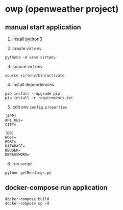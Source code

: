 # owp (openweather project)

## manual start application
1. install python3

2. create virt env
```
python3 -m venv virtenv
```

3. source virt env
```
source virtenv/bin/activate
```

4. install dependencies
```
pip install --upgrade pip
pip install -r requirements.txt
```

5. edit env `config.properties`
```
[APP]
API_KEY=
CITY=

[DB]
HOST=
PORT=
DATABASE=
DBUSER=
DBPASSWORD=
```

6. run script
```
python getReadings.py
```

## docker-compose run application
```
docker-compose build
docker-compose up -d
```